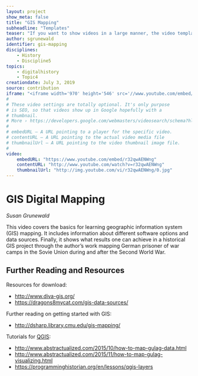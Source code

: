 ```yaml
---
layout: project
show_meta: false
title: "GIS Mapping"
subheadline: "Templates"
teaser: "If you want to show videos in a large manner, the video template is the right choice."
author: sgrunewald
identifier: gis-mapping
disciplines: 
    - History
    - Discipline5
topics:
    - digitalhistory
    - Topic4
creationdate: July 3, 2019
source: contribution
iframe: "<iframe width='970' height='546' src='//www.youtube.com/embed/r32qwAENWng' frameborder='0' allowfullscreen></iframe>"
#
# These video settings are totally optional. It's only purpose
# is SEO, so that videos show up in Google hopefully with a 
# thumbnail.
# More › https://developers.google.com/webmasters/videosearch/schema?hl=en&rd=1
#
# embedURL – A URL pointing to a player for the specific video.
# contentURL – A URL pointing to the actual video media file
# thumbnailUrl – A URL pointing to the video thumbnail image file.
#
video:
    embedURL: "https://www.youtube.com/embed/r32qwAENWng"
    contentURL: "http://www.youtube.com/watch?v=r32qwAENWng"
    thumbnailUrl: "http://img.youtube.com/vi/r32qwAENWng/0.jpg"
---
```

# GIS Digital Mapping
*Susan Grunewald*

This video covers the basics for learning geographic information system (GIS) mapping. It includes information about different software options and data sources. Finally, it shows what results one can achieve in a historical GIS project through the author’s work mapping German prisoner of war camps in the Sovie Union during and after the Second World War. 

## Further Reading and Resources

Resources for download:
  - http://www.diva-gis.org/
  - https://dragons8mycat.com/gis-data-sources/

Further reading on getting started with GIS:
  - http://dsharp.library.cmu.edu/gis-mapping/

Tutorials for [QGIS](https://www.qgis.org/en/site/):
  - http://www.abstractualized.com/2015/10/how-to-map-gulag-data.html
  - http://www.abstractualized.com/2015/11/how-to-map-gulag-visualizing.html
  - https://programminghistorian.org/en/lessons/qgis-layers